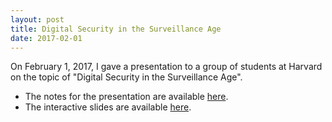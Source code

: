 ```yaml
---
layout: post
title: Digital Security in the Surveillance Age
date: 2017-02-01
---
```


On February 1, 2017, I gave a presentation to a group of students at Harvard on the topic of "Digital Security in the Surveillance Age".

- The notes for the presentation are available [here](notes.html).
- The interactive slides are available [here](slides).
